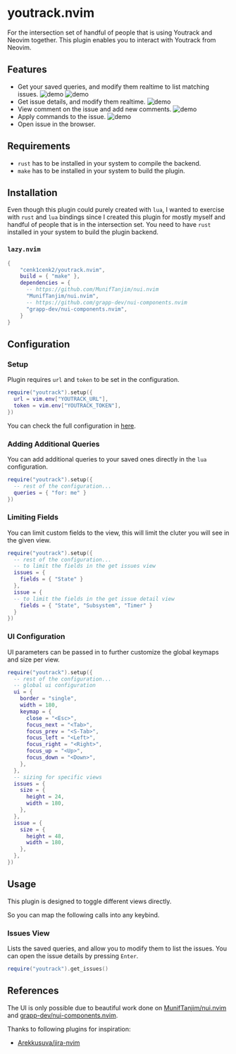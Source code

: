 # youtrack.nvim

For the intersection set of handful of people that is using Youtrack and Neovim together. This plugin enables you to interact with Youtrack from Neovim.

## Features

- Get your saved queries, and modify them realtime to list matching issues. ![demo](./media/swappy-20240914_000532.png) ![demo](./media/swappy-20240914_000634.png)
- Get issue details, and modify them realtime. ![demo](./media/swappy-20240914_000705.png)
- View comment on the issue and add new comments. ![demo](./media/swappy-20240914_000730.png)
- Apply commands to the issue. ![demo](./media/swappy-20240914_000749.png)
- Open issue in the browser.

## Requirements

- `rust` has to be installed in your system to compile the backend.
- `make` has to be installed in your system to build the plugin.

## Installation

Even though this plugin could purely created with `lua`, I wanted to exercise with `rust` and `lua` bindings since I created this plugin for mostly myself and handful of people that is in the intersection set. You need to have `rust` installed in your system to build the plugin backend.

### `lazy.nvim`

```lua
{
    "cenk1cenk2/youtrack.nvim",
    build = { "make" },
    dependencies = {
      -- https://github.com/MunifTanjim/nui.nvim
      "MunifTanjim/nui.nvim",
      -- https://github.com/grapp-dev/nui-components.nvim
      "grapp-dev/nui-components.nvim",
    }
}
```

## Configuration

### Setup

Plugin requires `url` and `token` to be set in the configuration.

```lua
require("youtrack").setup({
  url = vim.env["YOUTRACK_URL"],
  token = vim.env["YOUTRACK_TOKEN"],
})
```

You can check the full configuration in [here](https://github.com/cenk1cenk2/youtrack.nvim/blob/main/lua/youtrack/config.lua).

### Adding Additional Queries

You can add additional queries to your saved ones directly in the `lua` configuration.

```lua
require("youtrack").setup({
  -- rest of the configuration...
  queries = { "for: me" }
})
```

### Limiting Fields

You can limit custom fields to the view, this will limit the cluter you will see in the given view.

```lua
require("youtrack").setup({
  -- rest of the configuration...
  -- to limit the fields in the get issues view
  issues = {
    fields = { "State" }
  },
  issue = {
  -- to limit the fields in the get issue detail view
    fields = { "State", "Subsystem", "Timer" }
  }
})
```

### UI Configuration

UI parameters can be passed in to further customize the global keymaps and size per view.

```lua
require("youtrack").setup({
  -- rest of the configuration...
  -- global ui configuration
  ui = {
    border = "single",
    width = 180,
    keymap = {
      close = "<Esc>",
      focus_next = "<Tab>",
      focus_prev = "<S-Tab>",
      focus_left = "<Left>",
      focus_right = "<Right>",
      focus_up = "<Up>",
      focus_down = "<Down>",
    },
  },
  -- sizing for specific views
  issues = {
    size = {
      height = 24,
      width = 180,
    },
  },
  issue = {
    size = {
      height = 48,
      width = 180,
    },
  },
})
```

## Usage

This plugin is designed to toggle different views directly.

So you can map the following calls into any keybind.

### Issues View

Lists the saved queries, and allow you to modify them to list the issues. You can open the issue details by pressing `Enter`.

```lua
require("youtrack").get_issues()
```

## References

The UI is only possible due to beautiful work done on [MunifTanjim/nui.nvim](https://github.com/MunifTanjim/nui.nvim) and [grapp-dev/nui-components.nvim](https://github.com/grapp-dev/nui-components.nvim).

Thanks to following plugins for inspiration:

- [Arekkusuva/jira-nvim](https://github.com/Arekkusuva/jira-nvim)
